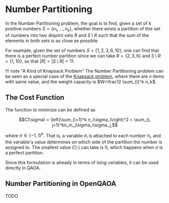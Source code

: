 # Number Partitioning

In the Number Partitioning problem, the goal is to find, given a set of $k$ positive numbers $S=\{n_1, \dots , n_k\}$, whether there exists a partition of this set of numbers into two disjoint sets $R$ and $S \setminus R$ such that the sum of the elements in both sets is as close as possible.

For example, given the set of numbers $S=\{1, 2, 3, 6, 10\}$, one can find that there is a perfect number partition since we can take $R=\{2, 3, 6\}$ and $S\setminus R =\{1, 10\}$, so that $|R|=|S\setminus R |=11$.

!!! note "A Kind of Knapsack Problem"
    The Number Partitioning problem can be seen as a special case of the [Knapsack problem](/problems/knapsack), where there are $n$ items with same value, and the weight capacity is $W=\frac12 \sum_{i}^k n_k$.

## The Cost Function

The function to minimize can be defined as

$$C(\sigma) = \left(\sum_{i=1}^k n_i\sigma_i\right)^2 = \sum_{i, j=1}^kn_in_j\sigma_i\sigma_j,$$

where $\sigma \in \{-1, 1\}^k$. That is, a variable $\sigma_i$ is attached to each number $n_i$, and the variable's value determines on which side of the partition the number is assigned to. The smallest value $C(\cdot)$ can take is 0, which happens when $\sigma$ is a perfect partition.

Since this formulation is already in terms of Ising variables, it can be used directly in QAOA.

## Number Partitioning in OpenQAOA

TODO
